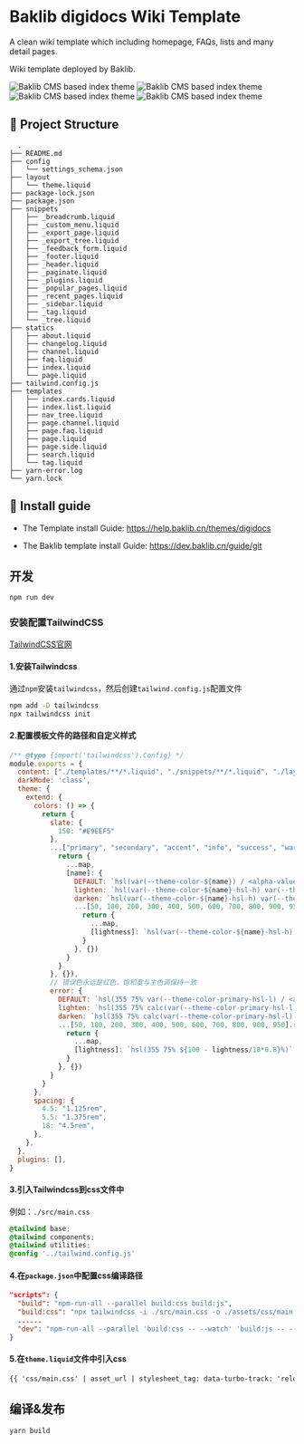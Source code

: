 # Baklib digidocs Wiki Template

A clean wiki template which including homepage, FAQs, lists and many detail pages.

Wiki template deployed by Baklib.

![Baklib CMS based index theme](./assets/images/theme/index.webp)
![Baklib CMS based index theme](./assets/images/theme/page.webp)
![Baklib CMS based index theme](./assets/images/theme/page-faq.png)
![Baklib CMS based index theme](./assets/images/theme/page-channel.png)


## 🚀 Project Structure

```
  .
├── README.md
├── config
│   └── settings_schema.json
├── layout
│   └── theme.liquid
├── package-lock.json
├── package.json
├── snippets
│   ├── _breadcrumb.liquid
│   ├── _custom_menu.liquid
│   ├── _export_page.liquid
│   ├── _export_tree.liquid
│   ├── _feedback_form.liquid
│   ├── _footer.liquid
│   ├── _header.liquid
│   ├── _paginate.liquid
│   ├── _plugins.liquid
│   ├── _popular_pages.liquid
│   ├── _recent_pages.liquid
│   ├── _sidebar.liquid
│   ├── _tag.liquid
│   └── _tree.liquid
├── statics
│   ├── about.liquid
│   ├── changelog.liquid
│   ├── channel.liquid
│   ├── faq.liquid
│   ├── index.liquid
│   └── page.liquid
├── tailwind.config.js
├── templates
│   ├── index.cards.liquid
│   ├── index.list.liquid
│   ├── nav_tree.liquid
│   ├── page.channel.liquid
│   ├── page.faq.liquid
│   ├── page.liquid
│   ├── page.side.liquid
│   ├── search.liquid
│   └── tag.liquid
├── yarn-error.log
└── yarn.lock
```


## 🧞 Install guide

- The Template install Guide: https://help.baklib.cn/themes/digidocs

- The Baklib template install Guide: https://dev.baklib.cn/guide/git

## 开发

```bash
npm run dev
```

### 安装配置TailwindCSS
[TailwindCSS官网](https://www.tailwindcss.cn/docs/installation)

#### 1.安装Tailwindcss
通过`npm`安装`tailwindcss`，然后创建`tailwind.config.js`配置文件
```bash
npm add -D tailwindcss
npx tailwindcss init
```
#### 2.配置模板文件的路径和自定义样式
```javascript
/** @type {import('tailwindcss').Config} */
module.exports = {
  content: ["./templates/**/*.liquid", "./snippets/**/*.liquid", "./layout/**/*.liquid", "./statics/**/*.liquid"],
  darkMode: 'class',
  theme: {
    extend: {
      colors: () => {
        return {
          slate: {
            150: "#E9EEF5"
          },
          ...["primary", "secondary", "accent", "info", "success", "warning"].reduce((map, name) => {
            return {
              ...map,
              [name]: {
                DEFAULT: `hsl(var(--theme-color-${name}) / <alpha-value>)`,
                lighten: `hsl(var(--theme-color-${name}-hsl-h) var(--theme-color-${name}-hsl-s) calc(var(--theme-color-${name}-hsl-l) + 15%))`,
                darken: `hsl(var(--theme-color-${name}-hsl-h) var(--theme-color-${name}-hsl-s) calc(var(--theme-color-${name}-hsl-l) - 15%))`,
                ...[50, 100, 200, 300, 400, 500, 600, 700, 800, 900, 950].reduce((map,lightness) => {
                  return {
                    ...map,
                    [lightness]: `hsl(var(--theme-color-${name}-hsl-h) var(--theme-color-${name}-hsl-s) ${100 - lightness/10*0.8}%)`
                  }
                }, {})
              }
            }
          }, {}),
          // 错误色永远是红色，饱和度与主色调保持一致
          error: {
            DEFAULT: `hsl(355 75% var(--theme-color-primary-hsl-l) / <alpha-value>)`,
            lighten: `hsl(355 75% calc(var(--theme-color-primary-hsl-l) + 15%))`,
            darken: `hsl(355 75% calc(var(--theme-color-primary-hsl-l) - 15%))`,
            ...[50, 100, 200, 300, 400, 500, 600, 700, 800, 900, 950].reduce((map,lightness) => {
              return {
                ...map,
                [lightness]: `hsl(355 75% ${100 - lightness/10*0.8}%)`
              }
            }, {})
          }
        }
      },
      spacing: {
        4.5: "1.125rem",
        5.5: "1.375rem",
        18: "4.5rem",
      },
    },
  },
  plugins: [],
}
```
#### 3.引入Tailwindcss到css文件中
例如：`./src/main.css`
```css
@tailwind base;
@tailwind components;
@tailwind utilities;
@config '../tailwind.config.js'
```
#### 4.在`package.json`中配置css编译路径
```json
"scripts": {
  "build": "npm-run-all --parallel build:css build:js",
  "build:css": "npx tailwindcss -i ./src/main.css -o ./assets/css/main.css",
  ......
  "dev": "npm-run-all --parallel 'build:css -- --watch' 'build:js -- --watch'"
}
```
#### 5.在`theme.liquid`文件中引入css
```html
{{ 'css/main.css' | asset_url | stylesheet_tag: data-turbo-track: 'reload' }}
```


## 编译&发布

```bash
yarn build
```
